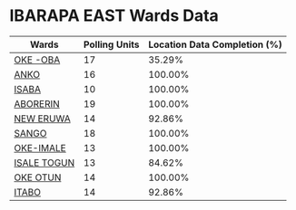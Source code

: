 
# IBARAPA EAST Wards Data

| Wards | Polling Units | Location Data Completion (%) |
| ---- | ----- | ------- |
| [OKE -OBA](./wards/18156-oke-oba) | 17 | 35.29% |
| [ANKO](./wards/18157-anko) | 16 | 100.00% |
| [ISABA](./wards/18158-isaba) | 10 | 100.00% |
| [ABORERIN](./wards/18159-aborerin) | 19 | 100.00% |
| [NEW ERUWA](./wards/18160-new-eruwa) | 14 | 92.86% |
| [SANGO](./wards/18161-sango) | 18 | 100.00% |
| [OKE-IMALE](./wards/18162-oke-imale) | 13 | 100.00% |
| [ISALE TOGUN](./wards/18163-isale-togun) | 13 | 84.62% |
| [OKE OTUN](./wards/18164-oke-otun) | 14 | 100.00% |
| [ITABO](./wards/18165-itabo) | 14 | 92.86% |




